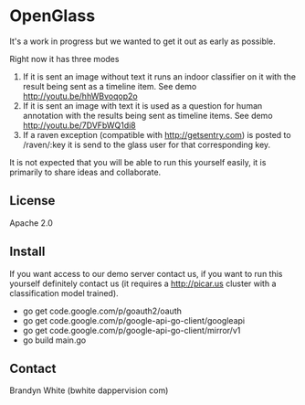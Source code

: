 OpenGlass
=========

It's a work in progress but we wanted to get it out as early as possible.

Right now it has three modes

1. If it is sent an image without text it runs an indoor classifier on it with the result being sent as a timeline item.  See demo http://youtu.be/hhWBvoqop2o
2. If it is sent an image with text it is used as a question for human annotation with the results being sent as timeline items.  See demo http://youtu.be/7DVFbWQ1di8
3. If a raven exception (compatible with http://getsentry.com) is posted to /raven/:key it is send to the glass user for that corresponding key.

It is not expected that you will be able to run this yourself easily, it is primarily to share ideas and collaborate.

License
-------
Apache 2.0

Install
-------
If you want access to our demo server contact us, if you want to run this yourself definitely contact us (it requires a http://picar.us cluster with a classification model trained).

* go get code.google.com/p/goauth2/oauth
* go get code.google.com/p/google-api-go-client/googleapi
* go get code.google.com/p/google-api-go-client/mirror/v1
* go build main.go

Contact
-------
Brandyn White (bwhite dappervision com)
